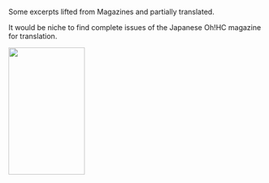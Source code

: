 Some excerpts lifted from Magazines and partially translated.

It would be niche to find complete issues of the Japanese Oh!HC magazine for translation.

<img src="Oh!HC-#1%20Winter%201982.jpg" width=150 height=250/>

